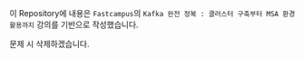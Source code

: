 이 Repository에 내용은 `Fastcampus`의 `Kafka 완전 정복 : 클러스터 구축부터 MSA 환경 활용까지` 강의를 기반으로 작성했습니다.   

문제 시 삭제하겠습니다.